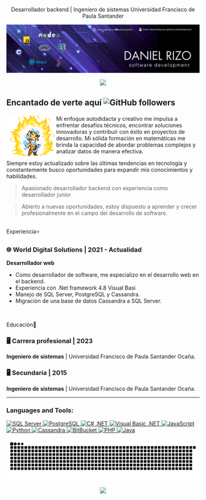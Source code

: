 <p align="center">Desarrollador backend | Ingeniero de sistemas Universidad Francisco de Paula Santander</p>

![Banner](assets/banner-daniel.png)
<p align="center" style="color: white;">
    <img src="https://profile-counter.glitch.me/DanielFelipeRizo/count.svg" />
</p>

<h2>
  
  Encantado de verte aquí 
  ![GitHub followers](https://img.shields.io/github/followers/DanielFelipeRizo) 
</h2>


<img align="left" src="assets/ZMQt.gif" width="130" />
<p>Mi enfoque autodidacta y creativo me impulsa a enfrentar desafíos técnicos, encontrar soluciones innovadoras y contribuir con éxito en proyectos de desarrollo. Mi sólida formación en matemáticas me brinda la capacidad de abordar problemas complejos y analizar datos de manera efectiva.</p>
<p>Siempre estoy actualizado sobre las últimas tendencias en tecnología y constantemente busco oportunidades para expandir mis conocimientos y habilidades.</p>


> Apasionado desarrollador backend con experiencia como desarrollador junior

> Abierto a nuevas oportunidades, estoy dispuesto a aprender y crecer profesionalmente en el campo del desarrollo de software.


##

Experiencia⭐
### 🌐 World Digital Solutions | 2021 - Actualidad
**Desarrollador web**

- Como desarrollador de software, me especializo en el desarrollo web en el backend.
- Experiencia con .Net framework 4.8 Visual Basi
- Manejo de SQL Server, PostgreSQL y Cassandra.
- Migración de una base de datos Cassandra a SQL Server.

</br>

Educación📝
### 🖥 Carrera profesional | 2023
**Ingeniero de sistemas** |
Universidad Francisco de Paula Santander Ocaña.

### 🖥 Secundaria | 2015
**Ingeniero de sistemas** |
Universidad Francisco de Paula Santander Ocaña.


---


<h3 align="left">Languages and Tools:</h3>
<p align="left">
    <a href="https://www.microsoft.com/en-us/sql-server" target="_blank" title="SQL Server">
        <img src="https://img.icons8.com/color/48/000000/microsoft-sql-server.png" alt="SQL Server" width="40" height="40" />
    </a>
    <a href="https://www.postgresql.org/" target="_blank" title="PostgreSQL">
        <img src="https://cdn.jsdelivr.net/gh/devicons/devicon/icons/postgresql/postgresql-original.svg" alt="PostgreSQL" width="40" height="40" />
    </a>
    <a href="https://docs.microsoft.com/en-us/dotnet/csharp/" target="_blank" title="C# .NET">
        <img src="https://img.icons8.com/color/48/000000/c-sharp-logo.png" alt="C# .NET" width="40" height="40" />
    </a>
    <a href="https://docs.microsoft.com/en-us/dotnet/visual-basic/" target="_blank" title="Visual Basic .NET">
        <img src="https://img.icons8.com/color/48/000000/visual-studio.png" alt="Visual Basic .NET" width="40" height="40" />
    </a>
    <a href="https://www.javascript.com/" target="_blank" title="JavaScript">
        <img src="https://img.icons8.com/color/48/000000/javascript.png" alt="JavaScript" width="40" height="40" />
    </a>
    <a href="https://www.python.org/" target="_blank" title="Python">
        <img src="https://img.icons8.com/color/48/000000/python.png" alt="Python" width="40" height="40" />
    </a>
    <a href="http://cassandra.apache.org/" target="_blank" title="Cassandra">
        <img src="https://www.vectorlogo.zone/logos/apache_cassandra/apache_cassandra-icon.svg" alt="Cassandra" width="40" height="40" />
    </a>
    <a href="https://bitbucket.org/product/" target="_blank" title="BitBucket">
        <img src="https://img.icons8.com/color/48/000000/bitbucket.png" alt="BitBucket" width="40" height="40" />
    </a>
    <a href="https://www.php.net/" target="_blank" title="PHP">
        <img src="https://img.icons8.com/officel/48/000000/php-logo.png" alt="PHP" width="40" height="40" />
    </a>
    <a href="https://www.java.com/" target="_blank" title="Java">
        <img src="https://img.icons8.com/color/48/000000/java-coffee-cup-logo.png" alt="Java" width="40" height="40" />
    </a>
</p>



<p align = "center">
   <img src = "https://github.com/7oSkaaa/7oSkaaa/blob/output/github-contribution-grid-snake.svg?" alt = "Snake Game"/>
</p>

<p align="center">
  <img src="https://github-readme-streak-stats.herokuapp.com?user=DanielFelipeRizo&theme=tokyonight&hide_border=true&background=FFFFFF00">
</p>
